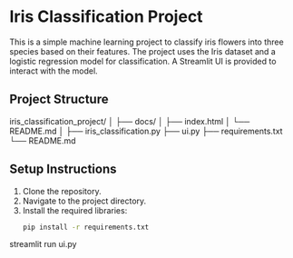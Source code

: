 # Iris Classification Project

This is a simple machine learning project to classify iris flowers into three species based on their features. The project uses the Iris dataset and a logistic regression model for classification. A Streamlit UI is provided to interact with the model.

## Project Structure

iris_classification_project/
│
├── docs/
│ ├── index.html
│ └── README.md
│
├── iris_classification.py
├── ui.py
├── requirements.txt
└── README.md


## Setup Instructions

1. Clone the repository.
2. Navigate to the project directory.
3. Install the required libraries:
   ```bash
   pip install -r requirements.txt


streamlit run ui.py
